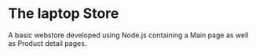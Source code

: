 # The laptop Store

A basic webstore developed using Node.js containing a Main page as well as Product detail pages.
